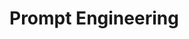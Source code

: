 # Prompt Engineering
<!-- `FastREPL` can automatically polish your prompt based on evaluation results. -->
